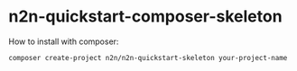 # n2n-quickstart-composer-skeleton
How to install with composer:

`composer create-project n2n/n2n-quickstart-skeleton your-project-name`
